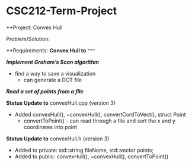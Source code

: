 # CSC212-Term-Project
**Project:
Convex Hull

Problem/Solution:


**Requirements:
**Convex Hull to**
^^^

**_Implement Graham’s Scan algorithm_**
- find a way to save a visualization
  - can generate a DOT file

**_Read a set of points from a file_**

**Status Update to**
convexHull.cpp (version 3)
  * Added convexHull(), ~convexHull(), convertCordToVect(), struct Point
    * convertToPoint() - can read through a file and sort the x and y coordinates into point
    
  
**Status Update to**
convexHull.h (version 3)
  * Added to private: std::string fileName, std::vector<Point> points;
  * Added to public: convexHull(), ~convexHull(), convertToPoint()
